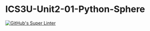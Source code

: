 # ICS3U-Unit2-01-Python-Sphere

[![GitHub's Super Linter](https://github.com/sydneykuhn/ICS3U-Unit2-01-Python-Sphere/workflows/GitHub's%20Super%20Linter/badge.svg)](https://github.com/sydneykuhn/ICS3U-Unit2-01-Python-Sphere/actions)
